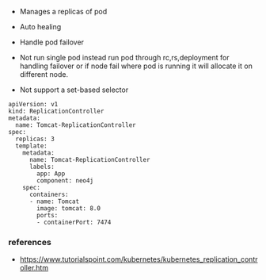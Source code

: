 - Manages a replicas of pod
- Auto healing
- Handle pod failover
- Not run single pod instead run pod through rc,rs,deployment for handling failover or if node fail where pod is running it will allocate it on different node.
  
- Not support a set-based selector
  
```
apiVersion: v1
kind: ReplicationController
metadata:
  name: Tomcat-ReplicationController
spec:
  replicas: 3 
  template:
    metadata:
      name: Tomcat-ReplicationController
      labels:
        app: App
        component: neo4j
    spec:
      containers:
      - name: Tomcat
        image: tomcat: 8.0
        ports:
        - containerPort: 7474
```

### references
- https://www.tutorialspoint.com/kubernetes/kubernetes_replication_controller.htm
